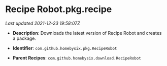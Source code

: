 # Recipe Robot.pkg.recipe

_Last updated 2021-12-23 19:58:07Z_

- **Description**: Downloads the latest version of Recipe Robot and creates a package.

- **Identifier**: `com.github.homebysix.pkg.RecipeRobot`

- **Parent Recipes**: `com.github.homebysix.download.RecipeRobot`